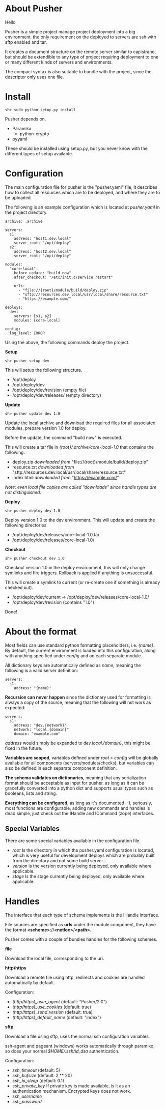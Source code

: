 About Pusher
===
Hello

Pusher is a simple project manage project deployment into a big environment.
the only requirement on the deployed to servers are ssh with sftp enabled and tar.

It creates a document structure on the remote server similar to capistrano, but
should be extendible to any type of project requiring deployment to one or many
different kinds of servers and environments.

The compact syntax is also suitable to bundle with the project, since the
descriptor only uses one file.

Install
===

    sh> sudo python setup.py install

Pusher depends on.

 * Paramiko
   - python-crypto
 * pyyaml

These should be installed using setup.py, but you never know with the different
types of setup available.

Configuration
===

The main configuration file for pusher is the "pusher.yaml" file, it describes
how to collect all resources which are to be deployed, and where they are to
be uploaded.

The following is an example configuration which is located at *pusher.yaml* in
the project directory.

    archive: .archive

    servers:
      s1:
        address: "host1.dev.local"
        server_root: "/opt/deploy"
      s2:
        address: "host2.dev.local"
        server_root: "/opt/deploy"

    modules:
      "core-local":
        before_update: "build now"
        after_checkout: "/etc/init.d/service restart"

        urls:
          - "file://{root}/module/build/deploy.zip"
          - "sftp://resources.dev.local/usr/local/share/resource.txt"
          - "https://example.com/"

    deploys:
      dev:
        servers: [s1, s2]
        modules: [core-local]

    config:
      log_level: ERROR

Using the above, the following commands deploy the project.

**Setup**

    sh> pusher setup dev

This will setup the following structure.

 * /opt/deploy
 * /opt/deploy/dev
 * /opt/deploy/dev/revision (empty file)
 * /opt/deploy/dev/releases/ (empty directory)

**Update**

    sh> pusher update dev 1.0

Update the local archive and download the required files for all associated
modules, prepare version 1.0 for deploy.

Before the update, the command "build now" is executed.

This will create a tar file in *{root}/.archive/core-local-1.0* that contains the following.

 * deploy.zip *downloaded from* "file://{root}/module/build/deploy.zip"
 * resource.txt *downloaded from* "sftp://resources.dev.local/usr/local/share/resource.txt"
 * index.html *downloaded from* "https://example.com/"

*Note: even local file copies are called "downloads" since handle types are not
distinguished.*

**Deploy**

    sh> pusher deploy dev 1.0

Deploy version 1.0 to the dev environment.
This will update and create the following directories:

 * /opt/deploy/dev/releases/core-local-1.0.tar
 * /opt/deploy/dev/releases/core-local-1.0/

**Checkout**

    sh> pusher checkout dev 1.0

Checkout version 1.0 in the deploy environment, this will only change symlinks
and fire triggers. Rollback is applied if anything is unsuccessful.

This will create a symlink to current (or re-create one if something is already
checked out).

  - /opt/deploy/dev/current -> /opt/deploy/dev/releases/core-local-1.0/
  - /opt/deploy/dev/revision (contains "1.0")

Done!

About the format
===

Most fields can use standard python formatting placeholders, i.e. *{name}*.
By default, the current environment is loaded into this configuration, along
with anything specified under *config* and on each separate module.

All dictionary keys are automatically defined as *name*, meaning the following
is a valid server definition:

    servers:
      s1:
        address: "{name}"

**Recursion can never happen** since the dictionary used for formatting is always
a copy of the source, meaning that the following will not work as expected:

    servers:
      s1:
        address: "dev.{network}"
        network: "local.{domain}"
        domain: "example.com"

*address* would simply be expanded to _dev.local.{domain}_, this might be fixed
in the future.

**Variables are scoped**, variables defined under *root > config* will be
globally available for all components (servers/modules/checks), but variables
can also be defined in each separate component definition.

**The schema validates on dictionaries**, meaning that any serialization format
should be acceptable as input for pusher, as long as it can be gracefully
converted into a python dict and supports usual types such as booleans, lists
and string.

**Everything can be configured**, as long as it's documented :-), seriously,
most functions are configurable, adding new commands and handles is dead
simple, just check out the IHandle and ICommand (zope) interfaces.

Special Variables
---

There are some special variables available in the configuration file.

 * *root* Is the directory in which the pusher.yaml configuration is located,
   which is very useful for development deploys which are probably built from
   the directory and not some build server..
 * *version* Is the version currently being deployed, only available where
   applicable.
 * *stage* Is the stage currently being deployed, only available where
   applicable.

Handles
===

The interface that each type of scheme implements is the IHandle interface.

File sources are specified as **urls** under the module component, they have
the format **\<scheme\>**://**\<netloc\>**/**\<path\>**.

Pusher comes with a couple of bundles handles for the following schemes.

**file**

Download the local file, corresponding to the uri.

**http/https**

Download a remote file using http, redirects and cookies are handled
automatically by default.

Configuration:

 * *(http/https)_user_agent* (default: "Pusher/2.0")
 * *(http/https)_use_cookies* (default: true)
 * *(http/https)_send_version* (default: true)
 * *(http/https)_default_name* (default: "index")

**sftp**

Download a file using sftp, uses the normal ssh configuration variables.

ssh-agent and pageant (windows) works automatically through paramiko, so does your normal *$HOME/.ssh/id\_dsa* authentication.

Configuration:

 * *ssh_timeout* (default: 5) 
 * *ssh_bufsize* (default: 2 ** 20)
 * *ssh_io_sleep* (default: 0.1)
 * *ssh_private_key* If private key is made available, is it as an authentication mechanism. Encrypted keys does not work.
 * *ssh_username*
 * *ssh_password*
